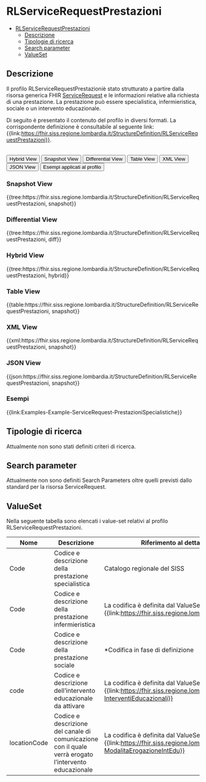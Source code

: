 # RLServiceRequestPrestazioni

- [RLServiceRequestPrestazioni](#RLServiceRequestPrestazioni)
  - [Descrizione](#descrizione)
  - [Tipologie di ricerca](#tipologie-di-ricerca)
  - [Search parameter](#search-parameter)
  - [ValueSet](#valueset)


## Descrizione

Il profilo RLServiceRequestPrestazioniè stato strutturato a partire dalla risorsa generica FHIR [ServiceRequest](http://hl7.org/fhir/R4/servicerequest.html) e le informazioni relative alla richiesta di una prestazione. La prestazione può essere specialistica, infermieristica, sociale o un intervento educazionale.

Di seguito è presentato il contenuto del profilo in diversi formati. La corrispondente definizione è consultabile al seguente link: {{link:https://fhir.siss.regione.lombardia.it/StructureDefinition/RLServiceRequestPrestazioni}}.

<br>
<div class="tab">
  <button class="tablinks active" onclick="openTab(event, 'Hybrid View')">Hybrid View</button>
  <button class="tablinks" onclick="openTab(event, 'Snapshot View')">Snapshot View</button>
  <button class="tablinks" onclick="openTab(event, 'Differential View')">Differential View</button>
  <button class="tablinks" onclick="openTab(event, 'Table View')">Table View</button>
  <button class="tablinks" onclick="openTab(event, 'XML View')">XML View</button>
  <button class="tablinks" onclick="openTab(event, 'JSON View')">JSON View</button>
  <button class="tablinks" onclick="openTab(event, 'Esempi')">Esempi applicati al profilo</button>
</div>

<div id="Snapshot View" class="tabcontent">
  <h3>Snapshot View</h3>
{{tree:https://fhir.siss.regione.lombardia.it/StructureDefinition/RLServiceRequestPrestazioni, snapshot}}
</div>

<div id="Differential View" class="tabcontent">
  <h3>Differential View</h3>
{{tree:https://fhir.siss.regione.lombardia.it/StructureDefinition/RLServiceRequestPrestazioni, diff}}
</div>

<div id="Hybrid View" class="tabcontent"  style="display:block">
  <h3>Hybrid View</h3>
{{tree:https://fhir.siss.regione.lombardia.it/StructureDefinition/RLServiceRequestPrestazioni, hybrid}}
</div>

<div id="Table View" class="tabcontent">
  <h3>Table View</h3>
{{table:https://fhir.siss.regione.lombardia.it/StructureDefinition/RLServiceRequestPrestazioni, snapshot}}
</div>

<div id="XML View" class="tabcontent">
  <h3>XML View</h3>
{{xml:https://fhir.siss.regione.lombardia.it/StructureDefinition/RLServiceRequestPrestazioni, snapshot}}
</div>

<div id="JSON View" class="tabcontent">
  <h3>JSON View</h3>
{{json:https://fhir.siss.regione.lombardia.it/StructureDefinition/RLServiceRequestPrestazioni, snapshot}}
</div>

<div id="Esempi" class="tabcontent">
  <h3>Esempi</h3>
{{link:Examples-Example-ServiceRequest-PrestazioniSpecialistiche}}
</div>

<!-- ===================================================FINE SEZIONE=================================================== -->

## Tipologie di ricerca

Attualmente non sono stati definiti criteri di ricerca.

<!-- ===================================================FINE SEZIONE=================================================== -->

## Search parameter

Attualmente non sono definiti Search Parameters oltre quelli previsti dallo standard per la risorsa ServiceRequest.

<!-- ===================================================FINE SEZIONE=================================================== -->

## ValueSet

Nella seguente tabella sono elencati i value-set relativi al profilo RLServiceRequestPrestazioni.

| Nome | Descrizione | Riferimento al dettaglio della codifica |
|---|---|---|
| Code | Codice e descrizione della prestazione specialistica | Catalogo regionale del SISS |
| Code| Codice e descrizione della prestazione infermieristica | La codifica è definita dal ValueSet {{link:https://fhir.siss.regione.lombardia.it/ValueSet/Prestazioni}}|
| Code| Codice e descrizione della prestazione sociale | *Codifica in fase di definizione|
| code | Codice e descrizione dell’intervento educazionale da attivare | La codifica è definita dal ValueSet {{link:https://fhir.siss.regione.lombardia.it/ValueSet/SGDT-InterventiEducazionali}} |
| locationCode | Codice e descrizione del canale di comunicazione con il quale verrà erogato l’intervento educazionale | La codifica è definita dal ValueSet {{link:https://fhir.siss.regione.lombardia.it/ValueSet/SGDT-ModalitaErogazioneIntEdu}} |
